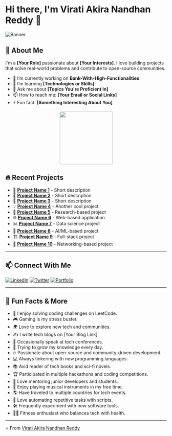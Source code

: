 <!---
ViratiAkiraNandhanReddy/ViratiAkiraNandhanReddy is a ✨ special ✨ repository because its `README.md` (this file) appears on your GitHub profile.
You can click the Preview link to take a look at your changes.
--->


# Hi there, I'm Virati Akira Nandhan Reddy 👋

![Banner](https://your-image-link.com)  

## 🚀 About Me
I'm a **[Your Role]** passionate about **[Your Interests]**. I love building projects that solve real-world problems and contribute to open-source communities. 

- 🔭 I’m currently working on **Bank-With-High-Functionalities**
- 🌱 I’m learning **[Technologies or Skills]**
- 💬 Ask me about **[Topics You're Proficient In]**
- 📫 How to reach me: **[Your Email or Social Links]**
- ⚡ Fun fact: **[Something Interesting About You]**


<p align="center">
  <img src="https://github-readme-streak-stats.herokuapp.com/?user=ViratiAkiraNandhanReddy&theme=light" height="165"/>
</p>


## 🔥 Recent Projects

- 🚀 [**Project Name 1**](https://github.com/yourusername/project1) - Short description
- 🎨 [**Project Name 2**](https://github.com/yourusername/project2) - Short description
- 📱 [**Project Name 3**](https://github.com/yourusername/project3) - Short description
- 💡 [**Project Name 4**](https://github.com/yourusername/project4) - Another cool project
- 🔬 [**Project Name 5**](https://github.com/yourusername/project5) - Research-based project
- 🌐 [**Project Name 6**](https://github.com/yourusername/project6) - Web-based application
- 📊 [**Project Name 7**](https://github.com/yourusername/project7) - Data science project
- 🤖 [**Project Name 8**](https://github.com/yourusername/project8) - AI/ML-based project
- 🏗️ [**Project Name 9**](https://github.com/yourusername/project9) - Full-stack project
- 📡 [**Project Name 10**](https://github.com/yourusername/project10) - Networking-based project

---

## 📫 Connect With Me

[![LinkedIn](https://img.shields.io/badge/-LinkedIn-blue?style=flat-square&logo=linkedin)](https://linkedin.com/in/yourprofile)
[![Twitter](https://img.shields.io/badge/-Twitter-blue?style=flat-square&logo=twitter)](https://twitter.com/yourhandle)
[![Portfolio](https://img.shields.io/badge/-Portfolio-black?style=flat-square&logo=web)](https://yourportfolio.com)

---

## 🎉 Fun Facts & More

- 🧩 I enjoy solving coding challenges on LeetCode.
- 🎮 Gaming is my stress buster.
- 🌍 Love to explore new tech and communities.
- ✍️ I write tech blogs on [Your Blog Link]
- 🎤 Occasionally speak at tech conferences.
- 🌱 Trying to grow my knowledge every day.
- 🔥 Passionate about open-source and community-driven development.
- 💻 Always tinkering with new programming languages.
- 📚 Avid reader of tech books and sci-fi novels.
- 🏆 Participated in multiple hackathons and coding competitions.
- 🌟 Love mentoring junior developers and students.
- 🎵 Enjoy playing musical instruments in my free time.
- 🌎 Have traveled to multiple countries for tech events.
- 🔧 Love automating repetitive tasks with scripts.
- 🛠️ Frequently experiment with new software tools.
- 🏋️‍♂️ Fitness enthusiast who balances tech with health.

---

⭐️ From [Virati Akira Nandhan Reddy](https://github.com/ViratiAkiraNandhanReddy)

